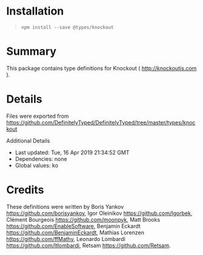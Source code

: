 # Installation
> `npm install --save @types/knockout`

# Summary
This package contains type definitions for Knockout ( http://knockoutjs.com ).

# Details
Files were exported from https://github.com/DefinitelyTyped/DefinitelyTyped/tree/master/types/knockout

Additional Details
 * Last updated: Tue, 16 Apr 2019 21:34:52 GMT
 * Dependencies: none
 * Global values: ko

# Credits
These definitions were written by Boris Yankov <https://github.com/borisyankov>, Igor Oleinikov <https://github.com/Igorbek>, Clément Bourgeois <https://github.com/moonpyk>, Matt Brooks <https://github.com/EnableSoftware>, Benjamin Eckardt <https://github.com/BenjaminEckardt>, Mathias Lorenzen <https://github.com/ffMathy>, Leonardo Lombardi <https://github.com/ltlombardi>, Retsam <https://github.com/Retsam>.
